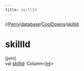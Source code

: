 ```yaml
---
title: skillId
---
```

//[Perry](../../../index.html)/[database](../index.html)/[CoolDowns](index.html)/[skillId](skill-id.html)



# skillId



[jvm]\
val [skillId](skill-id.html): Column<[Int](https://kotlinlang.org/api/latest/jvm/stdlib/kotlin/-int/index.html)>




